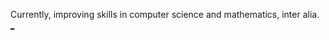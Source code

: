 Currently, improving skills in computer science and mathematics, inter alia. <a href="https://lusm554.github.io">_</a>

